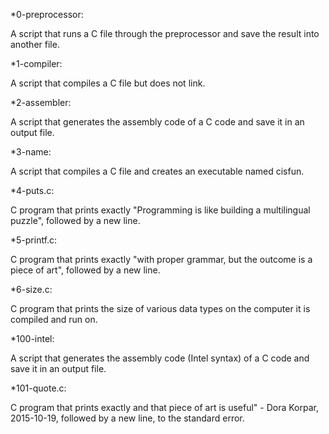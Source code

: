 *0-preprocessor:

A script that runs a C file through the preprocessor and save the result into another file.

*1-compiler:

A script that compiles a C file but does not link.

*2-assembler:

A script that generates the assembly code of a C code and save it in an output file.

*3-name:

A script that compiles a C file and creates an executable named cisfun.

*4-puts.c:

C program that prints exactly "Programming is like building a multilingual puzzle", followed by a new line.

*5-printf.c:

C program that prints exactly "with proper grammar, but the outcome is a piece of art", followed by a new line.

*6-size.c:

C program that prints the size of various data types on the computer it is compiled and run on.

*100-intel:

A script that generates the assembly code (Intel syntax) of a C code and save it in an output file.

*101-quote.c:

C program that prints exactly and that piece of art is useful" - Dora Korpar, 2015-10-19, followed by a new line, to the standard error.
